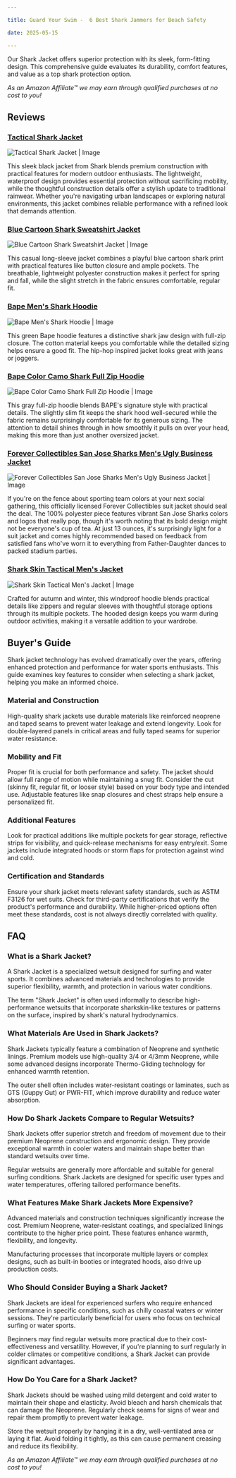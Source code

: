 ```yaml
---

title: Guard Your Swim -  6 Best Shark Jammers for Beach Safety

date: 2025-05-15

---
```


Our Shark Jacket offers superior protection with its sleek, form-fitting design. This comprehensive guide evaluates its durability, comfort features, and value as a top shark protection option. 

*As an Amazon Affiliate™ we may earn through qualified purchases at no cost to you!*


## Reviews


### [Tactical Shark Jacket](https://serp.ly/@bar/amazon/Shark+Jacket?utm\_term=tactical-shark-jacket)

![Tactical Shark Jacket | Image](https://encrypted-tbn2.gstatic.com/shopping?q=tbn:ANd9GcRVczjVWv1EFNO\_QhJmYk8YW891HR65cw0fyngpCQ1YkxQjnwUoYpX2kTSaPTR-zf-yHxdPRQtdnvKj0N7Bmq-36Nrof63\_&usqp=CAY)

This sleek black jacket from Shark blends premium construction with practical features for modern outdoor enthusiasts. The lightweight, waterproof design provides essential protection without sacrificing mobility, while the thoughtful construction details offer a stylish update to traditional rainwear. Whether you're navigating urban landscapes or exploring natural environments, this jacket combines reliable performance with a refined look that demands attention. 


### [Blue Cartoon Shark Sweatshirt Jacket](https://serp.ly/@bar/amazon/Shark+Jacket?utm\_term=blue-cartoon-shark-sweatshirt-jacket)

![Blue Cartoon Shark Sweatshirt Jacket | Image](https://encrypted-tbn2.gstatic.com/shopping?q=tbn:ANd9GcSZfzndMx6CF0goYYgJVttcGX\_GJYFybnlM2klwspurNdPgYWvX2y6i\_Ung5rRoRvlJrFlhpLeRywukJrNeOnJtghpJ08U-Ng&usqp=CAY)

This casual long-sleeve jacket combines a playful blue cartoon shark print with practical features like button closure and ample pockets. The breathable, lightweight polyester construction makes it perfect for spring and fall, while the slight stretch in the fabric ensures comfortable, regular fit. 


### [Bape Men's Shark Hoodie](https://serp.ly/@bar/amazon/Shark+Jacket?utm\_term=bape-mens-shark-hoodie)

![Bape Men's Shark Hoodie | Image](https://encrypted-tbn2.gstatic.com/shopping?q=tbn:ANd9GcTQgKKencNW1ZYY4SL\_goNyUQHg53c0HIJZwbBcGR5OrbhQlkNDNj5P031JIxfZc4\_w\_GOIgq\_g94xi4CroGLTibMcm-O0fTA&usqp=CAY)

This green Bape hoodie features a distinctive shark jaw design with full-zip closure. The cotton material keeps you comfortable while the detailed sizing helps ensure a good fit. The hip-hop inspired jacket looks great with jeans or joggers. 


### [Bape Color Camo Shark Full Zip Hoodie](https://serp.ly/@bar/amazon/Shark+Jacket?utm\_term=bape-color-camo-shark-full-zip-hoodie)

![Bape Color Camo Shark Full Zip Hoodie | Image](https://encrypted-tbn0.gstatic.com/shopping?q=tbn:ANd9GcTNAnCrhH59r425DrF9axafEFbRbF7RmRMOucV6HA1N3MysyZWtKpVVbiHUb7Jntri00lkQL4uwrQ8sawKYBOWwitbx03Ew&usqp=CAY)

This gray full-zip hoodie blends BAPE's signature style with practical details. The slightly slim fit keeps the shark hood well-secured while the fabric remains surprisingly comfortable for its generous sizing. The attention to detail shines through in how smoothly it pulls on over your head, making this more than just another oversized jacket. 


### [Forever Collectibles San Jose Sharks Men's Ugly Business Jacket](https://serp.ly/@bar/amazon/Shark+Jacket?utm\_term=forever-collectibles-san-jose-sharks-mens-ugly-business-jacket)

![Forever Collectibles San Jose Sharks Men's Ugly Business Jacket | Image](https://encrypted-tbn0.gstatic.com/shopping?q=tbn:ANd9GcS9eWAqMM6HCWtah9nHeEB25gnQ9vYekhzzpSvLjRF\_Or6zoHT\_J8xGDwVhiH50TtQeMGKOCWxDfzb7grCb1LdQ7KpLlgCKWFGFKbG3MlqgNiydkJC0lMmk&usqp=CAY)

If you're on the fence about sporting team colors at your next social gathering, this officially licensed Forever Collectibles suit jacket should seal the deal. The 100% polyester piece features vibrant San Jose Sharks colors and logos that really pop, though it's worth noting that its bold design might not be everyone's cup of tea. At just 13 ounces, it's surprisingly light for a suit jacket and comes highly recommended based on feedback from satisfied fans who've worn it to everything from Father-Daughter dances to packed stadium parties. 


### [Shark Skin Tactical Men's Jacket](https://serp.ly/@bar/amazon/Shark+Jacket?utm\_term=shark-skin-tactical-mens-jacket)

![Shark Skin Tactical Men's Jacket | Image](https://encrypted-tbn2.gstatic.com/shopping?q=tbn:ANd9GcSNZY5vvb-jkOnqy8rH768TxKD0KLdQWlc-Dm8l2DeQt2rlOLHjrAAVL6CZ57eL0I0ohSdpzYzvqkHjGfiGJ7\_uFV9AM4Oem-JvLkcAjQgZC3lAqL3q9ss&usqp=CAY)

Crafted for autumn and winter, this windproof hoodie blends practical details like zippers and regular sleeves with thoughtful storage options through its multiple pockets. The hooded design keeps you warm during outdoor activities, making it a versatile addition to your wardrobe. 


## Buyer's Guide

Shark jacket technology has evolved dramatically over the years, offering enhanced protection and performance for water sports enthusiasts. This guide examines key features to consider when selecting a shark jacket, helping you make an informed choice. 


### Material and Construction

High-quality shark jackets use durable materials like reinforced neoprene and taped seams to prevent water leakage and extend longevity. Look for double-layered panels in critical areas and fully taped seams for superior water resistance. 


### Mobility and Fit

Proper fit is crucial for both performance and safety. The jacket should allow full range of motion while maintaining a snug fit. Consider the cut (skinny fit, regular fit, or looser style) based on your body type and intended use. Adjustable features like snap closures and chest straps help ensure a personalized fit. 


### Additional Features

Look for practical additions like multiple pockets for gear storage, reflective strips for visibility, and quick-release mechanisms for easy entry/exit. Some jackets include integrated hoods or storm flaps for protection against wind and cold. 


### Certification and Standards

Ensure your shark jacket meets relevant safety standards, such as ASTM F3126 for wet suits. Check for third-party certifications that verify the product's performance and durability. While higher-priced options often meet these standards, cost is not always directly correlated with quality. 


## FAQ


### What is a Shark Jacket?

A Shark Jacket is a specialized wetsuit designed for surfing and water sports. It combines advanced materials and technologies to provide superior flexibility, warmth, and protection in various water conditions. 

The term "Shark Jacket" is often used informally to describe high-performance wetsuits that incorporate sharkskin-like textures or patterns on the surface, inspired by shark's natural hydrodynamics. 


### What Materials Are Used in Shark Jackets?

Shark Jackets typically feature a combination of Neoprene and synthetic linings. Premium models use high-quality 3/4 or 4/3mm Neoprene, while some advanced designs incorporate Thermo-Gliding technology for enhanced warmth retention. 

The outer shell often includes water-resistant coatings or laminates, such as GTS (Guppy Gut) or PWR-FIT, which improve durability and reduce water absorption. 


### How Do Shark Jackets Compare to Regular Wetsuits?

Shark Jackets offer superior stretch and freedom of movement due to their premium Neoprene construction and ergonomic design. They provide exceptional warmth in cooler waters and maintain shape better than standard wetsuits over time. 

Regular wetsuits are generally more affordable and suitable for general surfing conditions. Shark Jackets are designed for specific user types and water temperatures, offering tailored performance benefits. 


### What Features Make Shark Jackets More Expensive?

Advanced materials and construction techniques significantly increase the cost. Premium Neoprene, water-resistant coatings, and specialized linings contribute to the higher price point. These features enhance warmth, flexibility, and longevity. 

Manufacturing processes that incorporate multiple layers or complex designs, such as built-in booties or integrated hoods, also drive up production costs. 


### Who Should Consider Buying a Shark Jacket?

Shark Jackets are ideal for experienced surfers who require enhanced performance in specific conditions, such as chilly coastal waters or winter sessions. They're particularly beneficial for users who focus on technical surfing or water sports. 

Beginners may find regular wetsuits more practical due to their cost-effectiveness and versatility. However, if you're planning to surf regularly in colder climates or competitive conditions, a Shark Jacket can provide significant advantages. 


### How Do You Care for a Shark Jacket?

Shark Jackets should be washed using mild detergent and cold water to maintain their shape and elasticity. Avoid bleach and harsh chemicals that can damage the Neoprene. Regularly check seams for signs of wear and repair them promptly to prevent water leakage. 

Store the wetsuit properly by hanging it in a dry, well-ventilated area or laying it flat. Avoid folding it tightly, as this can cause permanent creasing and reduce its flexibility. 

*As an Amazon Affiliate™ we may earn through qualified purchases at no cost to you!*